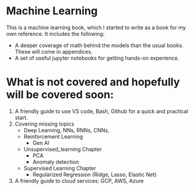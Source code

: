 # Machine Learning 
This is a machine learning book, which I started to write as a book for my own reference. It includes the following:
- A deeper coverage of math behind the models than the usual books. These will come in appendices.
- A set of useful jupyter notebooks for getting hands-on experience. 


# What is not covered and hopefully will be covered soon:
1. A friendly guide to use VS code, Bash, Github for a quick and practical start.
2. Covering missing topics
    - Deep Learning, NNs, RNNs, CNNs,
    - Reinforcement Learning
        - Gen AI
    - Unsupervised_learning Chapter
        -  PCA 
        -  Anomaly detection  
    - Supervised Learning Chapter
        - Regularized Regression (Ridge, Lasso, Elastic Net)
3. A friendly guide to cloud services: GCP, AWS, Azure

